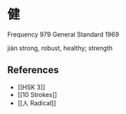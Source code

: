# 健
Frequency 979
General Standard 1969

jiàn
strong, robust, healthy; strength

## References
- [[HSK 3]]
- [[10 Strokes]]
- [[人 Radical]]